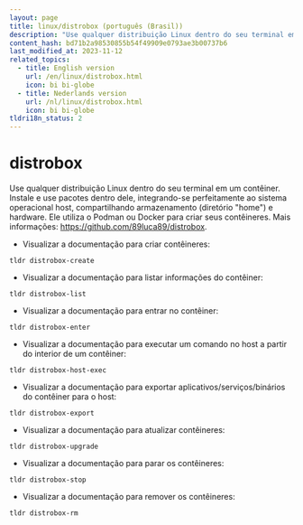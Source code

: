 ```yaml
---
layout: page
title: linux/distrobox (português (Brasil))
description: "Use qualquer distribuição Linux dentro do seu terminal em um contêiner. Instale e use pacotes dentro dele, integrando-se perfeitamente ao sistema operacional host, compartilhando armazenamento (diretório \"home\") e hardware."
content_hash: bd71b2a98530855b54f49909e0793ae3b00737b6
last_modified_at: 2023-11-12
related_topics:
  - title: English version
    url: /en/linux/distrobox.html
    icon: bi bi-globe
  - title: Nederlands version
    url: /nl/linux/distrobox.html
    icon: bi bi-globe
tldri18n_status: 2
---
```

# distrobox

Use qualquer distribuição Linux dentro do seu terminal em um contêiner. Instale e use pacotes dentro dele, integrando-se perfeitamente ao sistema operacional host, compartilhando armazenamento (diretório "home") e hardware.
Ele utiliza o Podman ou Docker para criar seus contêineres.
Mais informações: <https://github.com/89luca89/distrobox>.

- Visualizar a documentação para criar contêineres:

`tldr distrobox-create`

- Visualizar a documentação para listar informações do contêiner:

`tldr distrobox-list`

- Visualizar a documentação para entrar no contêiner:

`tldr distrobox-enter`

- Visualizar a documentação para executar um comando no host a partir do interior de um contêiner:

`tldr distrobox-host-exec`

- Visualizar a documentação para exportar aplicativos/serviços/binários do contêiner para o host:

`tldr distrobox-export`

- Visualizar a documentação para atualizar contêineres:

`tldr distrobox-upgrade`

- Visualizar a documentação para parar os contêineres:

`tldr distrobox-stop`

- Visualizar a documentação para remover os contêineres:

`tldr distrobox-rm`

